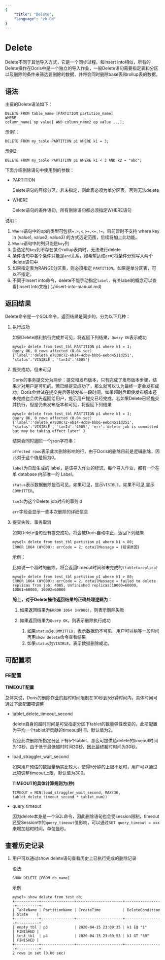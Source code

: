 ```yaml
---
{
    "title": "Delete",
    "language": "zh-CN"
}
---
```


<!-- 
Licensed to the Apache Software Foundation (ASF) under one
or more contributor license agreements.  See the NOTICE file
distributed with this work for additional information
regarding copyright ownership.  The ASF licenses this file
to you under the Apache License, Version 2.0 (the
"License"); you may not use this file except in compliance
with the License.  You may obtain a copy of the License at

  http://www.apache.org/licenses/LICENSE-2.0

Unless required by applicable law or agreed to in writing,
software distributed under the License is distributed on an
"AS IS" BASIS, WITHOUT WARRANTIES OR CONDITIONS OF ANY
KIND, either express or implied.  See the License for the
specific language governing permissions and limitations
under the License.
-->

# Delete

Delete不同于其他导入方式，它是一个同步过程。和Insert into相似，所有的Delete操作在Doris中是一个独立的导入作业，一般Delete语句需要指定表和分区以及删除的条件来筛选要删除的数据，并将会同时删除base表和rollup表的数据。

## 语法

主要的Delete语法如下：

```
DELETE FROM table_name [PARTITION partition_name]
WHERE
column_name1 op value[ AND column_name2 op value ...];
```

示例1：

```
DELETE FROM my_table PARTITION p1 WHERE k1 = 3;
```

示例2:

```
DELETE FROM my_table PARTITION p1 WHERE k1 < 3 AND k2 = "abc";
```

下面介绍删除语句中使用到的参数：

* PARTITION
	
	Delete语句的目标分区，若未指定，则此表必须为单分区表，否则无法delete

* WHERE
	
	Delete语句的条件语句，所有删除语句都必须指定WHERE语句

说明：

1. `Where`语句中的op的类型可包括`=,>,<,>=,<=,!=`，目前暂时不支持 where key in (value1, value2, value3) 的方式选定范围，后续将加上此功能。
2. `Where`语句中的列只能是`key`列
3.  当选定的`key`列不存在某个rollup表内时，无法进行delete
4.  条件语句中各个条件只能是`and`关系，如希望达成`or`可将条件分别写入两个delete语句中
5.  如果指定表为RANGE分区表，则必须指定 `PARTITION`。如果是单分区表，可以不指定。
6.  不同于Insert into命令，delete不能手动指定`label`，有关label的概念可以查看[Insert Into文档] (./insert-into-manual.md)

## 返回结果

Delete命令是一个SQL命令，返回结果是同步的，分为以下几种：

1. 执行成功

	如果Delete顺利执行完成并可见，将返回下列结果，`Query OK`表示成功
	
	```
	mysql> delete from test_tbl PARTITION p1 where k1 = 1;
    Query OK, 0 rows affected (0.04 sec)
    {'label':'delete_e7830c72-eb14-4cb9-bbb6-eebd4511d251', 'status':'VISIBLE', 'txnId':'4005'}
	```
	
2. 提交成功，但未可见

    Doris的事务提交分为两步：提交和发布版本，只有完成了发布版本步骤，结果才对用户是可见的。若已经提交成功了，那么就可以认为最终一定会发布成功，Doris会尝试在提交完后等待发布一段时间，如果超时后即使发布版本还未完成也会优先返回给用户，提示用户提交已经完成。若如果Delete已经提交并执行，但是仍未发布版本和可见，将返回下列结果
    
    ```
	mysql> delete from test_tbl PARTITION p1 where k1 = 1;
    Query OK, 0 rows affected (0.04 sec)
    {'label':'delete_e7830c72-eb14-4cb9-bbb6-eebd4511d251', 'status':'VISIBLE', 'txnId':'4005', 'err':'delete job is committed but may be taking effect later' }
	```
	
    结果会同时返回一个json字符串：
	
    `affected rows`表示此次删除影响的行，由于Doris的删除目前是逻辑删除，因此对于这个值是恒为0。
    
    `label`为自动生成的 label，是该导入作业的标识。每个导入作业，都有一个在单 database 内部唯一的 Label。
    
    `status`表示数据删除是否可见，如果可见，显示`VISIBLE`，如果不可见,显示`COMMITTED`。
    
    `txnId`为这个Delete job对应的事务id
    
    `err`字段会显示一些本次删除的详细信息
	
3. 提交失败，事务取消

    如果Delete语句没有提交成功，将会被Doris自动中止，返回下列结果
    
    ```
	mysql> delete from test_tbl partition p1 where k1 > 80;
    ERROR 1064 (HY000): errCode = 2, detailMessage = {错误原因}
	```
	
    示例：
    
    比如说一个超时的删除，将会返回timeout时间和未完成的`(tablet=replica)`

    ```
	mysql> delete from test_tbl partition p1 where k1 > 80;
    ERROR 1064 (HY000): errCode = 2, detailMessage = failed to delete replicas from job: 4005, Unfinished replicas:10000=60000, 10001=60000, 10002=60000
	```
	
    **综上，对于Delete操作返回结果的正确处理逻辑为：**
    
    1. 如果返回结果为`ERROR 1064 (HY000)`，则表示删除失败
    
    2. 如果返回结果为`Query OK`，则表示删除执行成功

    	1. 如果`status`为`COMMITTED`，表示数据仍不可见，用户可以稍等一段时间再用`show delete`命令查看结果
    	2. 如果`status`为`VISIBLE`，表示数据删除成功。

## 可配置项

### FE配置

**TIMEOUT配置**

总体来说，Doris的删除作业的超时时间限制在30秒到5分钟时间内，具体时间可通过下面配置项调整

* tablet\_delete\_timeout\_second

   delete自身的超时时间是可受指定分区下tablet的数量弹性改变的，此项配置为平均一个tablet所贡献的timeout时间，默认值为2。
   
   假设此次删除所指定分区下有5个tablet，那么可提供给delete的timeout时间为10秒，由于低于最低超时时间30秒，因此最终超时时间为30秒。
   
* load\_straggler\_wait\_second

  如果用户预估的数据量确实比较大，使得5分钟的上限不足时，用户可以通过此项调整timeout上限，默认值为300。
  
   **TIMEOUT的具体计算规则为(秒)**
  
  `TIMEOUT = MIN(load_straggler_wait_second, MAX(30, tablet_delete_timeout_second * tablet_num))`
  
* query_timeout
  
  因为delete本身是一个SQL命令，因此删除语句也会受session限制，timeout还受Session中的`query_timeout`值影响，可以通过`SET query_timeout = xxx`来增加超时时间，单位是秒。
  
## 查看历史记录
	
1. 用户可以通过show delete语句查看历史上已执行完成的删除记录

	语法

	```
	SHOW DELETE [FROM db_name]
	```
	
	示例
	
	```
	mysql> show delete from test_db;
	+-----------+---------------+---------------------+-----------------+----------+
	| TableName | PartitionName | CreateTime          | DeleteCondition | State    |
	+-----------+---------------+---------------------+-----------------+----------+
	| empty_tbl | p3            | 2020-04-15 23:09:35 | k1 EQ "1"       | FINISHED |
	| test_tbl  | p4            | 2020-04-15 23:09:53 | k1 GT "80"      | FINISHED |
	+-----------+---------------+---------------------+-----------------+----------+
	2 rows in set (0.00 sec)
	```
	
